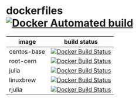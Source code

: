 # dockerfiles [![Docker Automated build](https://img.shields.io/docker/automated/gipert/baseos-containers.svg)](https://hub.docker.com/r/gipert/baseos-containers)

| image | build status |
| ----- | ------------ |
| centos-base | [![Docker Build Status](https://img.shields.io/docker/build/gipert/centos-base.svg)](https://hub.docker.com/r/gipert/centos-base) |
| root-cern | [![Docker Build Status](https://img.shields.io/docker/build/gipert/root-cern.svg)](https://hub.docker.com/r/gipert/root-cern) |
| julia | [![Docker Build Status](https://img.shields.io/docker/build/gipert/julia.svg)](https://hub.docker.com/r/gipert/julia) |
| linuxbrew | [![Docker Build Status](https://img.shields.io/docker/build/gipert/linuxbrew.svg)](https://hub.docker.com/r/gipert/linuxbrew) |
| rjulia | [![Docker Build Status](https://img.shields.io/docker/build/gipert/rjulia.svg)](https://hub.docker.com/r/gipert/rjulia) |
